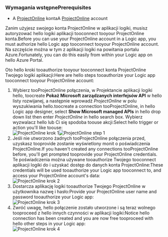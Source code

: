 ### <a name="prerequisites"></a><span data-ttu-id="60655-101">Wymagania wstępne</span><span class="sxs-lookup"><span data-stu-id="60655-101">Prerequisites</span></span>
* <span data-ttu-id="60655-102">A [ProjectOnline](https://products.office.com/Project/project-online-with-project-for-office-365) konta</span><span class="sxs-lookup"><span data-stu-id="60655-102">A [ProjectOnline](https://products.office.com/Project/project-online-with-project-for-office-365) account</span></span> 

<span data-ttu-id="60655-103">Zanim użyjesz swojego konta ProjectOnline w aplikacji logiki, musisz autoryzować hello logiki aplikacji tooconnect tooyour ProjectOnline konta.</span><span class="sxs-lookup"><span data-stu-id="60655-103">Before you can use your ProjectOnline account in a Logic app, you must authorize hello Logic app tooconnect tooyour ProjectOnline account.</span></span> <span data-ttu-id="60655-104">Na szczęście można w tym z aplikacji logiki na powitania portalu Azure.</span><span class="sxs-lookup"><span data-stu-id="60655-104">Fortunately, you can do this easily from within your Logic app on hello Azure Portal.</span></span> 

<span data-ttu-id="60655-105">Oto hello kroki tooauthorize tooyour tooconnect konta ProjectOnline Twojego logiki aplikacji:</span><span class="sxs-lookup"><span data-stu-id="60655-105">Here are hello steps tooauthorize your Logic app tooconnect tooyour ProjectOnline account:</span></span>

1. <span data-ttu-id="60655-106">Wybierz tooProjectOnline połączenia, w Projektancie aplikacji logiki hello, toocreate **Pokaż Microsoft zarządzanych interfejsów API** w hello listy rozwijanej, a następnie wprowadź *ProjectOnline* w polu wyszukiwania hello.</span><span class="sxs-lookup"><span data-stu-id="60655-106">toocreate a connection tooProjectOnline, in hello Logic app designer, select **Show Microsoft managed APIs** in hello drop down list then enter *ProjectOnline* in hello search box.</span></span> <span data-ttu-id="60655-107">Wybierz wyzwalacz hello lub Ci się spodoba toouse akcji:</span><span class="sxs-lookup"><span data-stu-id="60655-107">Select hello trigger or action you'll like toouse:</span></span>  
   <span data-ttu-id="60655-108">![ProjectOnline krok 1](./media/connectors-create-api-projectonline/projectonline-1.png)</span><span class="sxs-lookup"><span data-stu-id="60655-108">![ProjectOnline step 1](./media/connectors-create-api-projectonline/projectonline-1.png)</span></span>
2. <span data-ttu-id="60655-109">Jeśli nie utworzono żadnych tooProjectOnline połączenia przed, uzyskasz tooprovide zostanie wyświetlony monit o poświadczenia ProjectOnline.</span><span class="sxs-lookup"><span data-stu-id="60655-109">If you haven't created any connections tooProjectOnline before, you'll get prompted tooprovide your ProjectOnline credentials.</span></span> <span data-ttu-id="60655-110">Te poświadczenia można używane tooauthorize Twojego tooconnect aplikacji logiki do i uzyskać dostęp do danych konta ProjectOnline:</span><span class="sxs-lookup"><span data-stu-id="60655-110">These credentials will be used tooauthorize your Logic app tooconnect to, and access your ProjectOnline account's data:</span></span>  
   ![ProjectOnline krok 2](./media/connectors-create-api-projectonline/projectonline-2.png)
3. <span data-ttu-id="60655-112">Dostarcza aplikację logiki tooauthorize Twojego ProjectOnline w użytkownika nazwę i hasło:</span><span class="sxs-lookup"><span data-stu-id="60655-112">Provide your ProjectOnline user name and password tooauthorize your Logic app:</span></span>  
   ![ProjectOnline krok 3](./media/connectors-create-api-projectonline/projectonline-3.png)   
4. <span data-ttu-id="60655-114">Zwróć uwagę, hello połączenie zostało utworzone i są teraz wolnego tooproceed z hello innych czynności w aplikacji logiki:</span><span class="sxs-lookup"><span data-stu-id="60655-114">Notice hello connection has been created and you are now free tooproceed with hello other steps in your Logic app:</span></span>  
   ![ProjectOnline krok 4](./media/connectors-create-api-projectonline/projectonline-4.png)   

